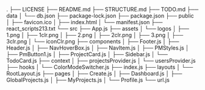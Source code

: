 .
├── LICENSE
├── README.md
├── STRUCTURE.md
├── TODO.md
├── data
│   └── db.json
├── package-lock.json
├── package.json
├── public
│   ├── favicon.ico
│   ├── index.html
│   └── manifest.json
├── react_scripts213.txt
└── src
    ├── App.js
    ├── assets
    │   └── logos
    │       ├── 1.png
    │       ├── 1clr.png
    │       ├── 2.png
    │       ├── 2clr.png
    │       ├── 3.png
    │       ├── 3clr.png
    │       └── iconClr.png
    ├── components
    │   ├── Footer.js
    │   ├── Header.js
    │   ├── NavHoverBox.js
    │   ├── NavItem.js
    │   ├── PMStyles.js
    │   ├── PmButton1.js
    │   ├── ProjectCard.js
    │   ├── Sidebar.js
    │   └── TodoCard.js
    ├── context
    │   ├── projectsProvider.js
    │   └── usersProvider.js
    ├── hooks
    │   └── ColorModeSwitcher.js
    ├── index.js
    ├── layouts
    │   └── RootLayout.js
    ├── pages
    │   ├── Create.js
    │   ├── Dashboard.js
    │   ├── GlobalProjects.js
    │   ├── MyProjects.js
    │   └── Profile.js
    └── url.js

